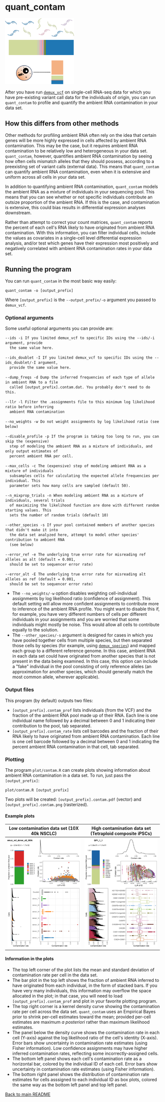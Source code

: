 # quant_contam
<p>
<img src="../img/quant_contam.png" width=225 alt="quant_contam" />
</p>

After you have run [`demux_vcf`](demux_vcf.md) on single-cell RNA-seq data for which you have pre-existing variant call data for the individuals of origin, you can run `quant_contam` to profile and quantify the ambient RNA contamination in your data set.

## How this differs from other methods
Other methods for profiling ambient RNA often rely on the idea that certain genes will be more highly expressed in cells affected by ambient RNA contamination. This may be the case, but it requires ambient RNA contamination to be relatively low and heterogeneous in your data set. `quant_contam`, however, quantifies ambient RNA contamination by seeing how often cells mismatch alleles that they should possess, according to a preexisting set of variant calls (external data). This means that `quant_contam` can quantify ambient RNA contamination, even when it is extensive and uniform across all cells in your data set.

In addition to quantifying ambient RNA contamination, `quant_contam` models the ambient RNA as a mixture of individuals in your sequencing pool. This means that you can see whether or not specific individuals contribute an outsize proportion of the ambient RNA. If this is the case, and contamination is extensive, this could bias results in differential expression analyses downstream.

Rather than attempt to correct your count matrices, `quant_contam` reports the percent of each cell's RNA likely to have originated from ambient RNA contamination. With this information, you can filter individual cells, include the values as covariates in a single-cell level differential expression analysis, and/or test which genes have their expression most positively and negatively correlated with ambient RNA contamination rates in your data set.

## Running the program
You can run `quant_contam` in the most basic way easily:
```
quant_contam -o [output_prefix]
```
Where `[output_prefix]` is the `--output_prefix/-o` argument you passed to `demux_vcf`.
### Optional arguments
Some useful optional arguments you can provide are:
```
--ids -i If you limited demux_vcf to specific IDs using the --ids/-i argument, provide
  the same value here.

--ids_doublet -I If you limited demux_vcf to specific IDs using the --ids_doublet/-I argument,
  provide the same value here.

--dump_freqs -d Dump the inferred frequencies of each type of allele in ambient RNA to a file
  called [output_prefix].contam.dat. You probably don't need to do this.

--llr -l Filter the .assignments file to this minimum log likelihood ratio before inferring
  ambient RNA contamination

--no_weights -w Do not weight assignments by log likelihood ratio (see below)

--disable_profile -p If the program is taking too long to run, you can skip the (expensive)
  step of modeling the ambient RNA as a mixture of individuals, and only output estimates of
  percent ambient RNA per cell.

--max_cells -c The (expensive) step of modeling ambient RNA as a mixture of individuals
  subsamples cells for calculating the expected allele frequencies per individual. This
  parameter sets how many cells are sampled (default 50).

--n_mixprop_trials -n When modeling ambient RNA as a mixture of individuals, several trials
  of maximizing the likelihood function are done with different random starting values. This
  sets the number of random trials (default 10)

--other_species -s If your pool contained members of another species that didn't make it into
  the data set analyzed here, attempt to model other species' contribution to ambient RNA
  (see below)

--error_ref -e The underlying true error rate for misreading ref alleles as alt (default = 0.001,
  should be set to sequencer error rate)

--error_alt -E The underlying true error rate for misreading alt alleles as ref (default = 0.001,
  should be set to sequencer error rate)
```
* The `--no_weights/-w` option disables weighting cell-individual assignments by log likelihood ratio (confidence of assignment). This default setting will allow more confident assignments to contribute more to inference of the ambient RNA profile. You might want to disable this if, for example, you have very different numbers of cells per different individuals in your assignments and you are worried that some individuals might mostly be noise. This would allow all cells to contribute equally to the solution.
* The `--other_species/-s` argument is designed for cases in which you have pooled together cells from multiple species, but then separated those cells by species (for example, using [`demux_species`](demux_species.md)) and mapped each group to a different reference genome. In this case, ambient RNA in each data set could have originated from another species that is not present in the data being examined. In this case, this option can include a "fake" individual in the pool consisting of only reference alleles (an approximation for another species, which should generally match the most common allele, wherever applicable).

### Output files
This program (by default) outputs two files:
* `[output_prefix].contam_prof` lists individuals (from the VCF) and the fraction of the ambient RNA pool made up of their RNA. Each line is one individual name followed by a decimal between 0 and 1 indicating their contribution to the pool, tab separated.
* `[output_prefix].contam_rate` lists cell barcodes and the fraction of their RNA likely to have originated from ambient RNA contamination. Each line is one cell barcode followed by a decimal between 0 and 1 indicating the percent ambient RNA contamination in that cell, tab separated.
### Plotting
The program `plot/contam.R` can create plots showing information about ambient RNA contamination in a data set. To run, just pass the `[output_prefix]`:
```
plot/contam.R [output_prefix]
```
Two plots will be created: `[output_prefix].contam.pdf` (vector) and `[output_prefix].contam.png` (rasterized).

#### Example plots
Low contamination data set (10X 40k NSCLC)| High contamination data set (Tetraploid composite iPSCs)|
:--------------------------:|:---------------------------------------:|
![](../img/nsclc.contam.png)  |  ![](../img/tet_ipsc.contam.png) | 

#### Information in the plots
* The top left corner of the plot lists the mean and standard deviation of contamination rate per cell in the data set. 
* The bar plot in the top left shows the fraction of ambient RNA inferred to have originated from each individual, in the form of stacked bars. If you have very many individuals, this information may overflow the space allocated in the plot; in that case, you will need to load `[output_prefix].contam_prof` and plot in your favorite plotting program.
* The top right corner is a kernel density curve showing the contamination rate per cell across the data set. `quant_contam` uses an Empirical Bayes prior to shrink per-cell estimates toward the mean; provided per-cell estimates are maximum *a posteriori* rather than maximum likelihood estimates.
* The panel below the density curve shows the contamination rate in each cell (Y-axis) against the log likelihood ratio of the cell's identity (X-axis). Error bars show uncertainty in contamination rate estimates (using Fisher information). Low confidence assignments may have higher inferred contamination rates, reflecting some incorrectly-assigned cells.
* The bottom left panel shows each cell's contamination rate as a horizontal bar, colored by the individual ID of each cell. Error bars show uncertainty in contamination rate estimates (using Fisher information).
* The bottom right panel shows the distribution of contamination rate estimates for cells asssigned to each individual ID as box plots, colored the same way as the bottom left panel and top left panel.

[Back to main README](../README.md)
